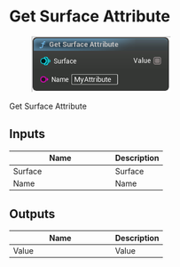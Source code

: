 # Get Surface Attribute

<div align="left" data-full-width="false">

<figure><img src="../../../.gitbook/assets/Get_Surface_Attribute.png" alt=""><figcaption></figcaption></figure>

</div>

Get Surface Attribute

## Inputs

<table><thead><tr><th width="170">Name</th><th>Description</th></tr></thead><tbody><tr><td>Surface</td><td>Surface</td></tr><tr><td>Name</td><td>Name</td></tr></tbody></table>

## Outputs

<table><thead><tr><th width="170">Name</th><th>Description</th></tr></thead><tbody><tr><td>Value</td><td>Value</td></tr></tbody></table>

